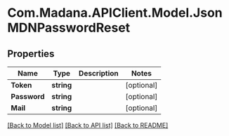 
# Com.Madana.APIClient.Model.JsonMDNPasswordReset

## Properties

Name | Type | Description | Notes
------------ | ------------- | ------------- | -------------
**Token** | **string** |  | [optional] 
**Password** | **string** |  | [optional] 
**Mail** | **string** |  | [optional] 

[[Back to Model list]](../README.md#documentation-for-models)
[[Back to API list]](../README.md#documentation-for-api-endpoints)
[[Back to README]](../README.md)


